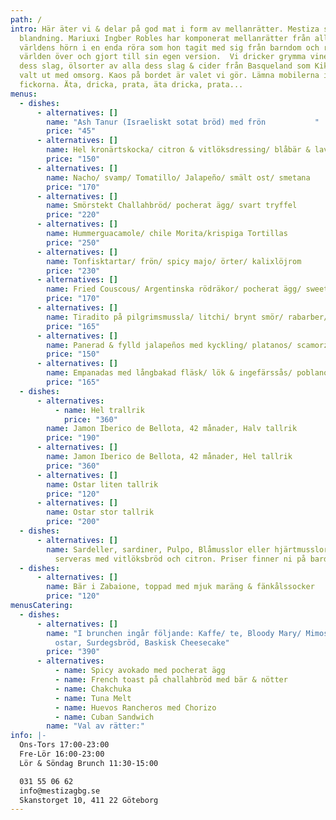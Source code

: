 ```yaml
---
path: /
intro: Här äter vi & delar på god mat i form av mellanrätter. Mestiza står för
  blandning. Mariuxi Ingber Robles har komponerat mellanrätter från alla
  världens hörn i en enda röra som hon tagit med sig från barndom och resor
  världen över och gjort till sin egen version.  Vi dricker grymma viner av alla
  dess slag, ölsorter av alla dess slag & cider från Basqueland som Kiki Ingber
  valt ut med omsorg. Kaos på bordet är valet vi gör. Lämna mobilerna i
  fickorna. Äta, dricka, prata, äta dricka, prata...
menus:
  - dishes:
      - alternatives: []
        name: "Ash Tanur (Israeliskt sotat bröd) med frön           "
        price: "45"
      - alternatives: []
        name: Hel kronärtskocka/ citron & vitlöksdressing/ blåbär & lavendelmajo
        price: "150"
      - alternatives: []
        name: Nacho/ svamp/ Tomatillo/ Jalapeño/ smält ost/ smetana
        price: "170"
      - alternatives: []
        name: Smörstekt Challahbröd/ pocherat ägg/ svart tryffel
        price: "220"
      - alternatives: []
        name: Hummerguacamole/ chile Morita/krispiga Tortillas
        price: "250"
      - alternatives: []
        name: Tonfisktartar/ frön/ spicy majo/ örter/ kalixlöjrom
        price: "230"
      - alternatives: []
        name: Fried Couscous/ Argentinska rödräkor/ pocherat ägg/ sweet chili/ örter
        price: "170"
      - alternatives: []
        name: Tiradito på pilgrimsmussla/ litchi/ brynt smör/ rabarber/ ogräs
        price: "165"
      - alternatives: []
        name: Panerad & fylld jalapeños med kyckling/ platanos/ scamorza
        price: "150"
      - alternatives: []
        name: Empanadas med långbakad fläsk/ lök & ingefärssås/ poblano & persikosalsa
        price: "165"
  - dishes:
      - alternatives:
          - name: Hel trallrik
            price: "360"
        name: Jamon Iberico de Bellota, 42 månader, Halv tallrik
        price: "190"
      - alternatives: []
        name: Jamon Iberico de Bellota, 42 månader, Hel tallrik
        price: "360"
      - alternatives: []
        name: Ostar liten tallrik
        price: "120"
      - alternatives: []
        name: Ostar stor tallrik
        price: "200"
  - dishes:
      - alternatives: []
        name: Sardeller, sardiner, Pulpo, Blåmusslor eller hjärtmusslor mm. i konserver,
          serveras med vitlöksbröd och citron. Priser finner ni på bardisken.
  - dishes:
      - alternatives: []
        name: Bär i Zabaione, toppad med mjuk maräng & fänkålssocker
        price: "120"
menusCatering:
  - dishes:
      - alternatives: []
        name: "I brunchen ingår följande: Kaffe/ te, Bloody Mary/ Mimosa, Kallskuret &
          ostar, Surdegsbröd, Baskisk Cheesecake"
        price: "390"
      - alternatives:
          - name: Spicy avokado med pocherat ägg
          - name: French toast på challahbröd med bär & nötter
          - name: Chakchuka
          - name: Tuna Melt
          - name: Huevos Rancheros med Chorizo
          - name: Cuban Sandwich
        name: "Val av rätter:"
info: |-
  Ons-Tors 17:00-23:00
  Fre-Lör 16:00-23:00 
  Lör & Söndag Brunch 11:30-15:00

  031 55 06 62
  info@mestizagbg.se
  Skanstorget 10, 411 22 Göteborg
---
```

